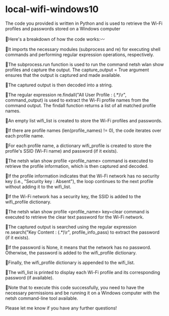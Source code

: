 # local-wifi-windows10
The code you provided is written in Python and is used to retrieve the Wi-Fi profiles and passwords stored on a Windows computer 


:white_square_button:Here's a breakdown of how the code works::wavy_dash:

:small_blue_diamond:It imports the necessary modules (subprocess and re) for executing shell commands and performing regular expression operations, respectively.

:small_blue_diamond:The subprocess.run function is used to run the command netsh wlan show profiles and capture the output. The capture_output = True argument ensures that the output is captured and made available.

:small_blue_diamond:The captured output is then decoded into a string.

:small_blue_diamond:The regular expression re.findall("All User Profile : (.*)\r", command_output) is used to extract the Wi-Fi profile names from the command output. The findall function returns a list of all matched profile names.

:small_blue_diamond:An empty list wifi_list is created to store the Wi-Fi profiles and passwords.

:small_blue_diamond:If there are profile names (len(profile_names) != 0), the code iterates over each profile name.

:small_blue_diamond:For each profile name, a dictionary wifi_profile is created to store the profile's SSID (Wi-Fi name) and password (if it exists).

:small_blue_diamond:The netsh wlan show profile <profile_name> command is executed to retrieve the profile information, which is then captured and decoded.

:small_blue_diamond:If the profile information indicates that the Wi-Fi network has no security key (i.e., "Security key : Absent"), the loop continues to the next profile without adding it to the wifi_list.

:small_blue_diamond:If the Wi-Fi network has a security key, the SSID is added to the wifi_profile dictionary.

:small_blue_diamond:The netsh wlan show profile <profile_name> key=clear command is executed to retrieve the clear text password for the Wi-Fi network.

:small_blue_diamond:The captured output is searched using the regular expression re.search("Key Content : (.*)\r", profile_info_pass) to extract the password (if it exists).

:small_blue_diamond:If the password is None, it means that the network has no password. Otherwise, the password is added to the wifi_profile dictionary.

:small_blue_diamond:Finally, the wifi_profile dictionary is appended to the wifi_list.

:small_blue_diamond:The wifi_list is printed to display each Wi-Fi profile and its corresponding password (if available).

:red_circle:Note that to execute this code successfully, you need to have the necessary permissions and be running it on a Windows computer with the netsh command-line tool available.

Please let me know if you have any further questions!
